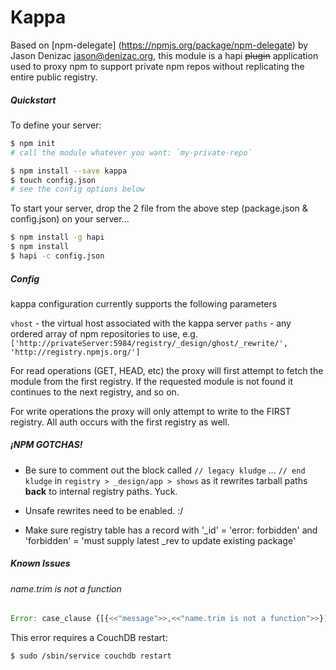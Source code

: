 Kappa
======

Based on [npm-delegate] (https://npmjs.org/package/npm-delegate) by Jason Denizac <jason@denizac.org>, this module
is a hapi ~~plugin~~ application used to proxy npm to support private npm repos without replicating the entire public registry.

##### Quickstart
To define your server:
```bash
$ npm init
# call the module whatever you want: `my-private-repo`

$ npm install --save kappa
$ touch config.json
# see the config options below
```

To start your server, drop the 2 file from the above step (package.json & config.json) on your server...
```bash
$ npm install -g hapi
$ npm install
$ hapi -c config.json
```


##### Config
kappa configuration currently supports the following parameters

`vhost` - the virtual host associated with the kappa server
`paths` - any ordered array of npm repositories to use, e.g. `['http://privateServer:5984/registry/_design/ghost/_rewrite/', 'http://registry.npmjs.org/']`

For read operations (GET, HEAD, etc) the proxy will first attempt to fetch the module from the first registry.
If the requested module is not found it continues to the next registry, and so on.

For write operations the proxy will only attempt to write to the FIRST registry. All auth occurs with the first registry as well.



##### **¡NPM GOTCHAS!**
- Be sure to comment out the block called `// legacy kludge` ... `// end kludge` in
`registry > _design/app > shows` as it rewrites tarball paths **back** to internal registry paths. Yuck.

- Unsafe rewrites need to be enabled. :/

- Make sure registry table has a record with '_id' = 'error: forbidden' and 'forbidden' = 'must supply latest _rev to update existing package'


##### Known Issues
###### name.trim is not a function
```javascript
Error: case_clause {[{<<"message">>,<<"name.trim is not a function">>}]}
```
This error requires a CouchDB restart:
```bash
$ sudo /sbin/service couchdb restart
```

